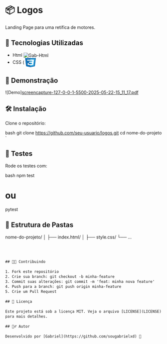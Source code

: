 # 📦 Logos

Landing Page para uma retifica de motores.

## 🚀 Tecnologias Utilizadas

- Html <img align="center" alt="Gab-Html" height="30" width="40" src="https://raw.githubusercontent.com/devicons/devicon/master/icons/Html/html-original.svg">
- CSS (<img align="center" alt="Gab-CSS" height="30" width="40" src="https://raw.githubusercontent.com/devicons/devicon/master/icons/css3/css3-original.svg">

## 📸 Demonstração

![Demo][screencapture-127-0-0-1-5500-2025-05-22-15_11_17.pdf](https://github.com/user-attachments/files/20410103/screencapture-127-0-0-1-5500-2025-05-22-15_11_17.pdf)


## 🛠 Instalação

Clone o repositório:

bash
git clone https://github.com/seu-usuario/logos.git
cd nome-do-projeto
`



## 🧪 Testes

Rode os testes com:

bash
npm test
# ou
pytest


## 📁 Estrutura de Pastas


nome-do-projeto/
│   ├── index.html/
│   ├── style.css/
└── ...
```



## 🧑‍💻 Contribuindo

1. Fork este repositório  
2. Crie sua branch: git checkout -b minha-feature
3. Commit suas alterações: git commit -m 'feat: minha nova feature'
4. Push para a branch: git push origin minha-feature
5. Crie um Pull Request

## 📄 Licença

Este projeto está sob a licença MIT. Veja o arquivo [LICENSE](LICENSE) para mais detalhes.

## 🙋‍♂ Autor

Desenvolvido por [Gabriel](https://github.com/sougabrielxd) 🚀
